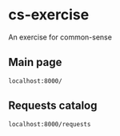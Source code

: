 # cs-exercise
An exercise for common-sense

## Main page
`localhost:8000/ `

## Requests catalog
`localhost:8000/requests `
